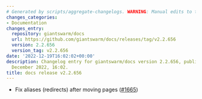 ```yaml
---
# Generated by scripts/aggregate-changelogs. WARNING: Manual edits to this files will be overwritten.
changes_categories:
- Documentation
changes_entry:
  repository: giantswarm/docs
  url: https://github.com/giantswarm/docs/releases/tag/v2.2.656
  version: 2.2.656
  version_tag: v2.2.656
date: '2022-12-19T16:02:02+00:00'
description: Changelog entry for giantswarm/docs version 2.2.656, published on 19
  December 2022, 16:02.
title: docs release v2.2.656
---
```


- Fix aliases (redirects) after moving pages ([#1665](https://github.com/giantswarm/docs/pull/1665))
